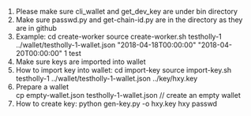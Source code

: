 1. Please make sure cli_wallet and get_dev_key are under bin directory
2. Make sure passwd.py and get-chain-id.py are in the directory as they are in github
3. Example:
	cd create-worker
	source create-worker.sh testholly-1 ../wallet/testholly-1-wallet.json "2018-04-18T00:00:00" "2018-04-20T00:00:00" 1 test
4. Make sure keys are imported into wallet
5. How to import key into wallet:
	cd import-key
	source import-key.sh testholly-1 ../wallet/testholly-1-wallet.json ../key/hxy.key
6. Prepare a wallet  
	cp empty-wallet.json testholly-1-wallet.json // create an empty wallet
7. How to create key:
	python gen-key.py -o hxy.key hxy passwd
 
